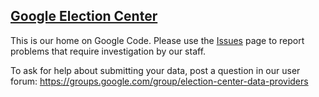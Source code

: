 ## [Google Election Center](http://electioncenter.googlelabs.com) ##


This is our home on Google Code. Please use the [Issues](http://code.google.com/p/google-election-center-data/issues/list) page to report problems that require investigation by our staff.

To ask for help about submitting your data, post a question in our user forum: https://groups.google.com/group/election-center-data-providers